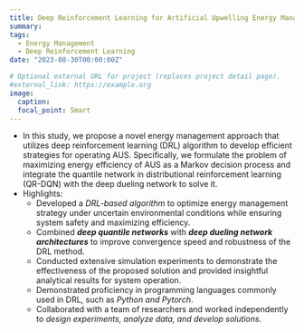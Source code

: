 ```yaml
---
title: Deep Reinforcement Learning for Artificial Upwelling Energy Management
summary: 
tags:
  - Energy Management
  - Deep Reinforcement Learning
date: "2023-08-30T00:00:00Z"

# Optional external URL for project (replaces project detail page).
#external_link: https://example.org
image:
  caption: 
  focal_point: Smart
---
```


- In this study, we propose a novel energy management approach that utilizes deep reinforcement learning (DRL) algorithm to develop efficient strategies for operating AUS. Specifically, we formulate the problem of maximizing energy efficiency of AUS as a Markov decision process and integrate the quantile network in distributional reinforcement learning (QR-DQN) with the deep dueling network to solve it.
- Highlights:
  -  Developed a _DRL-based algorithm_ to optimize energy management strategy under uncertain environmental conditions while ensuring system safety and maximizing efficiency.
  -  Combined **_deep quantile networks_** with **_deep dueling network architectures_** to improve convergence speed and robustness of the DRL method.
  -  Conducted extensive simulation experiments to demonstrate the effectiveness of the proposed solution and provided insightful analytical results for system operation.
  -  Demonstrated proficiency in programming languages commonly used in DRL, such as _Python and Pytorch_.
  -  Collaborated with a team of researchers and worked independently to _design experiments, analyze data, and develop solutions_.

